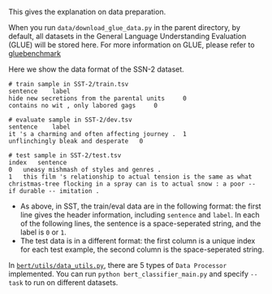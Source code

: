 This gives the explanation on data preparation.

When you run `data/download_glue_data.py` in the parent directory, by default, all datasets in the General Language Understanding Evaluation (GLUE) will be stored here. For more information on GLUE, please refer to 
[gluebenchmark](https://gluebenchmark.com/tasks)

Here we show the data format of the SSN-2 dataset.

```
# train sample in SST-2/train.tsv
sentence	label
hide new secretions from the parental units 	0
contains no wit , only labored gags 	0

# evaluate sample in SST-2/dev.tsv
sentence	label
it 's a charming and often affecting journey . 	1
unflinchingly bleak and desperate 	0

# test sample in SST-2/test.tsv
index	sentence
0	uneasy mishmash of styles and genres .
1	this film 's relationship to actual tension is the same as what christmas-tree flocking in a spray can is to actual snow : a poor -- if durable -- imitation .
```

* As above, in SST, the train/eval data are in the following format: the first line gives the header information, including `sentence` and `label`. In each of the following lines, the sentence is a space-seperated string, and the label is `0` or `1`. 
* The test data is in a different format: the first column is a unique index for each test example, the second column is the space-seperated string.


In [`bert/utils/data_utils.py`](https://github.com/asyml/texar-pytorch/blob/master/examples/bert/utils/data_utils.py), there are 5 types of `Data Processor` implemented. You can run `python bert_classifier_main.py` and specify `--task` to run on different datasets.
